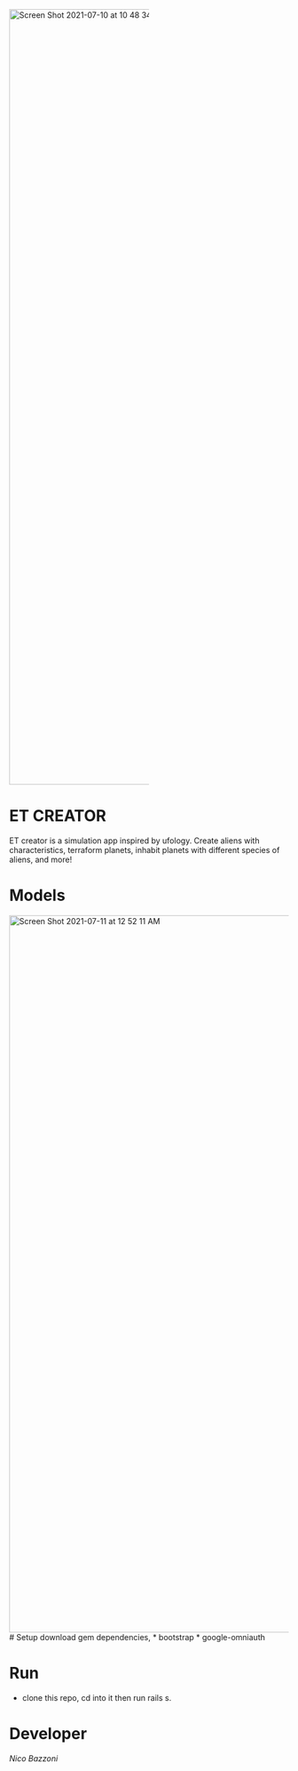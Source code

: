 

<img width="1395" alt="Screen Shot 2021-07-10 at 10 48 34 PM" src="https://user-images.githubusercontent.com/73714925/125181294-81fa2180-e1d1-11eb-9f2e-08b4832e3de2.png" style="max-width:50%;">

# ET CREATOR
ET creator is a simulation app inspired by ufology. Create aliens with characteristics, terraform planets, inhabit planets with different species of aliens, and more!  
# Models 
<img width="1290" alt="Screen Shot 2021-07-11 at 12 52 11 AM" src="https://user-images.githubusercontent.com/73714925/125183359-0190ec00-e1e4-11eb-9879-76b4f963008c.png">
# Setup
download gem dependencies,
* bootstrap 
* google-omniauth 

# Run
* clone this repo, cd into it then run rails s. 

# Developer
*Nico Bazzoni*
